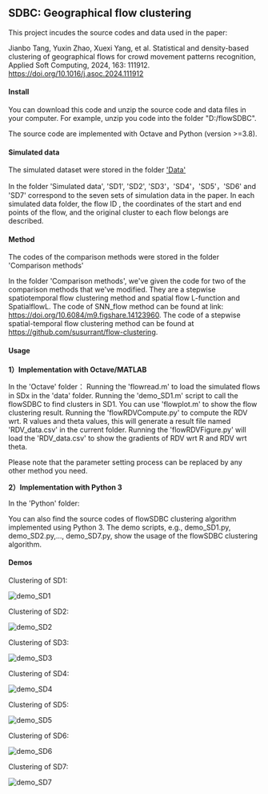 ## SDBC: Geographical flow clustering

This project incudes the source codes and data used in the paper:

Jianbo Tang, Yuxin Zhao, Xuexi Yang, et al. Statistical and density-based clustering of geographical flows for crowd movement patterns recognition, Applied Soft Computing, 2024, 163: 111912. https://doi.org/10.1016/j.asoc.2024.111912



#### Install

You can download this code and unzip the source code and data files in your computer. For example, unzip you code into the folder "D:/flowSDBC".

The source code are implemented with Octave and Python (version >=3.8).



#### Simulated data

The simulated dataset were stored in the folder <u>'Data'</u>

In the folder 'Simulated data', 'SD1', 'SD2', 'SD3'，'SD4'，'SD5'，'SD6' and 'SD7' correspond to the seven sets of simulation data in the paper.
In each simulated data folder, the flow ID , the coordinates of the start and end points of the flow, and the original cluster to each flow belongs are described.



#### Method

The codes of the comparison methods were stored in the folder 'Comparison methods'

In the folder 'Comparison methods', we've given the code for two of the comparison methods that we've modified. They are a stepwise spatiotemporal flow clustering method and spatial flow L-function and SpatialflowL. The code of SNN_flow method can be found at link: https://doi.org/10.6084/m9.figshare.14123960. The code of a stepwise spatial-temporal flow clustering method can be found at https://github.com/susurrant/flow-clustering.



#### Usage

**1）Implementation with Octave/MATLAB** 

In the 'Octave' folder：
Running the 'flowread.m' to load the simulated flows in SDx in the 'data' folder. 
Running the 'demo_SD1.m' script to call the flowSDBC to find clusters in SD1. 
You can use 'flowplot.m' to show the flow clustering result.
Running the 'flowRDVCompute.py' to compute the RDV wrt. R values and theta values, this will generate a result file named 'RDV_data.csv' in the current folder.
Running the 'flowRDVFigure.py' will load the 'RDV_data.csv' to show the gradients of RDV wrt R and RDV wrt theta. 

Please note that the parameter setting process can be replaced by any other method you need.

**2）Implementation with Python 3**

In the 'Python' folder:

You can also find the source codes of flowSDBC clustering algorithm implemented using Python 3. The demo scripts, e.g., demo_SD1.py, demo_SD2.py,..., demo_SD7.py, show the usage of the flowSDBC clustering algorithm.



#### Demos

Clustering of SD1:

<img src="/SDBC/Demo/demo_SD1.gif" alt="demo_SD1"/>

Clustering of SD2:

<img src="/SDBC/Demo/demo_SD2.gif" alt="demo_SD2"/>

Clustering of SD3:

<img src="/SDBC/Demo/demo_SD3.gif" alt="demo_SD3"/>

Clustering of SD4:

<img src="/SDBC/Demo/demo_SD4.gif" alt="demo_SD4"/>

Clustering of SD5:

<img src="/SDBC/Demo/demo_SD5.gif" alt="demo_SD5"/>

Clustering of SD6:

<img src="/SDBC/Demo/demo_SD6.gif" alt="demo_SD6"/>

Clustering of SD7:

<img src="/SDBC/Demo/demo_SD7.gif" alt="demo_SD7"/>
